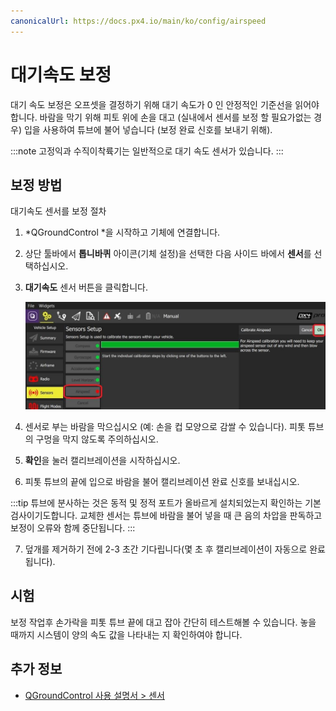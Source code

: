 ```yaml
---
canonicalUrl: https://docs.px4.io/main/ko/config/airspeed
---
```


# 대기속도 보정

대기 속도 보정은 오프셋을 결정하기 위해 대기 속도가 0 인 안정적인 기준선을 읽어야합니다. 바람을 막기 위해 피토 위에 손을 대고 (실내에서 센서를 보정 할 필요가없는 경우) 입을 사용하여 튜브에 불어 넣습니다 (보정 완료 신호를 보내기 위해).

:::note
고정익과 수직이착륙기는 일반적으로 대기 속도 센서가 있습니다.
:::

## 보정 방법

대기속도 센서를 보정 절차

1. *QGroundControl *을 시작하고 기체에 연결합니다.
2. 상단 툴바에서 **톱니바퀴** 아이콘(기체 설정)을 선택한 다음 사이드 바에서 **센서**를 선택하십시오.
3. **대기속도** 센서 버튼을 클릭합니다.
    
    ![대기속도 보정](../../assets/qgc/setup/sensor/sensor_airspeed.jpg)

4. 센서로 부는 바람을 막으십시오 (예: 손을 컵 모양으로 감쌀 수 있습니다). 피톳 튜브의 구멍을 막지 않도록 주의하십시오.

5. **확인**을 눌러 캘리브레이션을 시작하십시오.
6. 피톳 튜브의 끝에 입으로 바람을 불어 캘리브레이션 완료 신호를 보내십시오.
    
:::tip
튜브에 분사하는 것은 동적 및 정적 포트가 올바르게 설치되었는지 확인하는 기본 검사이기도합니다. 교체한 센서는 튜브에 바람을 불어 넣을 때 큰 음의 차압을 판독하고 보정이 오류와 함께 중단됩니다.
:::

7. 덮개를 제거하기 전에 2-3 초간 기다립니다(몇 초 후 캘리브레이션이 자동으로 완료됩니다).

## 시험

보정 작업후 손가락을 피톳 튜브 끝에 대고 잡아 간단히 테스트해볼 수 있습니다. 놓을 때까지 시스템이 양의 속도 값을 나타내는 지 확인하여야 합니다.

## 추가 정보

* [QGroundControl 사용 설명서 > 센서](https://docs.qgroundcontrol.com/en/SetupView/sensors_px4.html#airspeed)